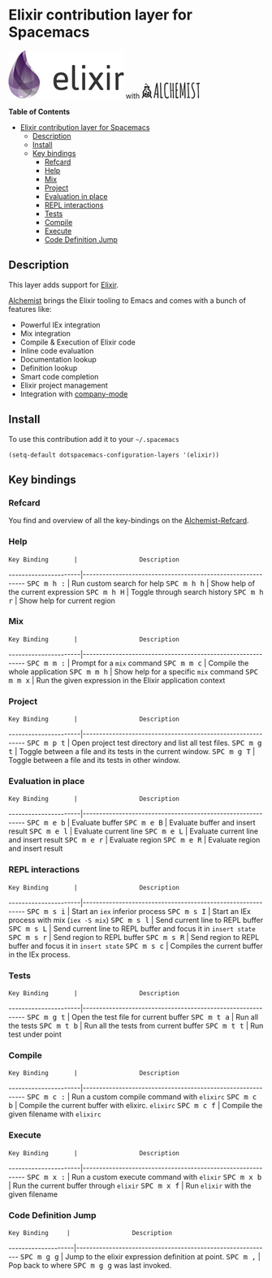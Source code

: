 # Elixir contribution layer for Spacemacs

![logo_elixir](img/elixir.png) with ![logo_alchemist](img/alchemist.png)

<!-- markdown-toc start - Don't edit this section. Run M-x markdown-toc/generate-toc again -->
**Table of Contents**

- [Elixir contribution layer for Spacemacs](#elixir-contribution-layer-for-spacemacs)
    - [Description](#description)
    - [Install](#install)
    - [Key bindings](#key-bindings)
        - [Refcard](#refcard)
        - [Help](#help)
        - [Mix](#mix)
        - [Project](#project)
        - [Evaluation in place](#evaluation-in-place)
        - [REPL interactions](#repl-interactions)
        - [Tests](#tests)
        - [Compile](#compile)
        - [Execute](#execute)
        - [Code Definition Jump](#code-definition-jump)

<!-- markdown-toc end -->

## Description

This layer adds support for [Elixir][].

[Alchemist][] brings the Elixir tooling to Emacs and comes with a bunch of
features like:
- Powerful IEx integration
- Mix integration
- Compile & Execution of Elixir code
- Inline code evaluation
- Documentation lookup
- Definition lookup
- Smart code completion
- Elixir project management
- Integration with [company-mode](https://company-mode.github.io/)

## Install

To use this contribution add it to your `~/.spacemacs`

```elisp
(setq-default dotspacemacs-configuration-layers '(elixir))
```

## Key bindings

### Refcard

You find and overview of all the key-bindings on the [Alchemist-Refcard][].

### Help

    Key Binding       |                 Description
----------------------|------------------------------------------------------------
<kbd>SPC m h :</kbd>  | Run custom search for help
<kbd>SPC m h h</kbd>  | Show help of the current expression
<kbd>SPC m h H</kbd>  | Toggle through search history
<kbd>SPC m h r</kbd>  | Show help for current region

### Mix

    Key Binding       |                 Description
----------------------|------------------------------------------------------------
<kbd>SPC m m :</kbd>  | Prompt for a `mix` command
<kbd>SPC m m c</kbd>  | Compile the whole application
<kbd>SPC m m h</kbd>  | Show help for a specific `mix` command
<kbd>SPC m m x</kbd>  | Run the given expression in the Elixir application context

### Project

    Key Binding       |                 Description
----------------------|------------------------------------------------------------
<kbd>SPC m p t</kbd>  | Open project test directory and list all test files.
<kbd>SPC m g t</kbd>  | Toggle between a file and its tests in the current window.
<kbd>SPC m g T</kbd>  | Toggle between a file and its tests in other window.

### Evaluation in place

    Key Binding       |                 Description
----------------------|------------------------------------------------------------
<kbd>SPC m e b</kbd>  | Evaluate buffer
<kbd>SPC m e B</kbd>  | Evaluate buffer and insert result
<kbd>SPC m e l</kbd>  | Evaluate current line
<kbd>SPC m e L</kbd>  | Evaluate current line and insert result
<kbd>SPC m e r</kbd>  | Evaluate region
<kbd>SPC m e R</kbd>  | Evaluate region and insert result

### REPL interactions

    Key Binding       |                 Description
----------------------|------------------------------------------------------------
<kbd>SPC m s i</kbd>  | Start an `iex` inferior process
<kbd>SPC m s I</kbd>  | Start an IEx process with mix (`iex -S mix`)
<kbd>SPC m s l</kbd>  | Send current line to REPL buffer
<kbd>SPC m s L</kbd>  | Send current line to REPL buffer and focus it in `insert state`
<kbd>SPC m s r</kbd>  | Send region to REPL buffer
<kbd>SPC m s R</kbd>  | Send region to REPL buffer and focus it in `insert state`
<kbd>SPC m s c</kbd>  | Compiles the current buffer in the IEx process.

### Tests

    Key Binding       |                 Description
----------------------|------------------------------------------------------------
<kbd>SPC m g t</kbd>  | Open the test file for current buffer
<kbd>SPC m t a</kbd>  | Run all the tests
<kbd>SPC m t b</kbd>  | Run all the tests from current buffer
<kbd>SPC m t t</kbd>  | Run test under point

### Compile

    Key Binding       |                 Description
----------------------|------------------------------------------------------------
<kbd>SPC m c :</kbd>  | Run a custom compile command with `elixirc`
<kbd>SPC m c b</kbd>  | Compile the current buffer with elixirc. `elixirc`
<kbd>SPC m c f</kbd>  | Compile the given filename with `elixirc`


### Execute

    Key Binding       |                 Description
----------------------|------------------------------------------------------------
<kbd>SPC m x :</kbd>  | Run a custom execute command with `elixir`
<kbd>SPC m x b</kbd>  | Run the current buffer through `elixir`
<kbd>SPC m x f</kbd>  | Run `elixir` with the given filename

### Code Definition Jump

    Key Binding     |                 Description
--------------------|------------------------------------------------------------
<kbd>SPC m g g</kbd>  | Jump to the elixir expression definition at point.
<kbd>SPC m ,</kbd>  | Pop back to where <kbd>SPC m g g</kbd> was last invoked.

[Elixir]: http://elixir-lang.org/
[Alchemist]: https://github.com/tonini/alchemist.el
[Alchemist-Refcard]: alchemist-refcard.pdf?raw=true
